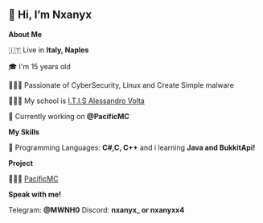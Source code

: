 ## 👋 Hi, I’m Nxanyx

**About Me**

🇮🇹 Live in **Italy, Naples**

🎓 I'm 15 years old

👨🏻‍💻 Passionate of CyberSecurity, Linux and Create Simple malware

👨🏻‍🏫 My school is [I.T.I.S Alessandro Volta](
https://www.itisvoltanapoli.edu.it/)

🚀 Currently working on **@PacificMC**

**My Skills**

🧵 Programming Languages: **C#,C, C++** and i learning **Java and BukkitApi!** 

**Project**

🧙🏻‍♂️ [PacificMC](discord.pacificmc.it)

**Speak with me!**

Telegram: **@MWNH0**
Discord: **nxanyx_ or nxanyxx4**
